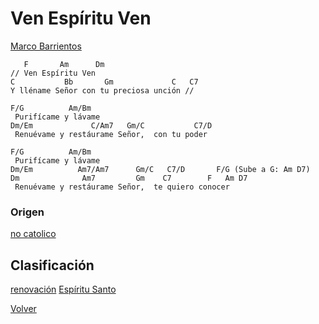 
# Ven Espíritu Ven 
[Marco Barrientos](https://www.youtube.com/watch?v=D_Sx_3lYTKw)


```
   F       Am      Dm
// Ven Espíritu Ven
C           Bb       Gm             C   C7
Y lléname Señor con tu preciosa unción //

F/G          Am/Bm
 Purifícame y lávame
Dm/Em             C/Am7   Gm/C           C7/D
 Renuévame y restáurame Señor,  con tu poder

F/G          Am/Bm
 Purifícame y lávame
Dm/Em          Am7/Am7      Gm/C   C7/D       F/G (Sube a G: Am D7)
Dm              Am7         Gm    C7        F   Am D7
 Renuévame y restáurame Señor,  te quiero conocer
```

### Origen
[no catolico](https://github.com/renovacion-sjb/musica/search?q=no+catolico&unscoped_q=no+catolico)

## Clasificación
[renovación](https://github.com/renovacion-sjb/musica/search?q=renovacion&unscoped_q=renovacion)
[Espíritu Santo](https://github.com/renovacion-sjb/musica/search?q=espiritu+santo&unscoped_q=espiritu+santo)

[Volver](index.md)
